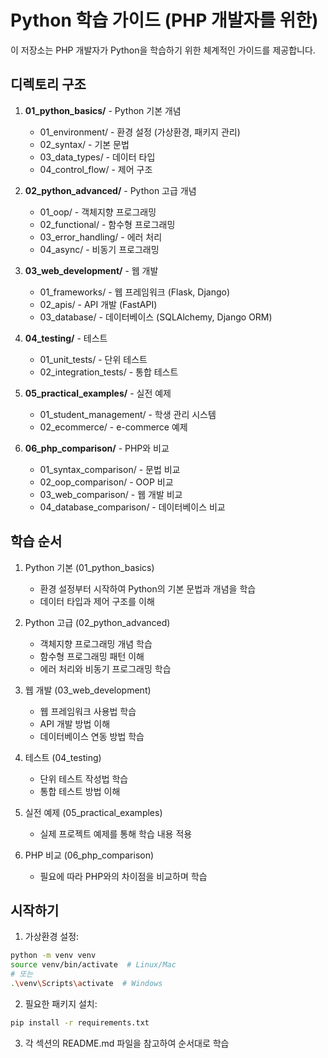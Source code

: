 # Python 학습 가이드 (PHP 개발자를 위한)

이 저장소는 PHP 개발자가 Python을 학습하기 위한 체계적인 가이드를 제공합니다.

## 디렉토리 구조

1. **01_python_basics/** - Python 기본 개념
   - 01_environment/ - 환경 설정 (가상환경, 패키지 관리)
   - 02_syntax/ - 기본 문법
   - 03_data_types/ - 데이터 타입
   - 04_control_flow/ - 제어 구조

2. **02_python_advanced/** - Python 고급 개념
   - 01_oop/ - 객체지향 프로그래밍
   - 02_functional/ - 함수형 프로그래밍
   - 03_error_handling/ - 에러 처리
   - 04_async/ - 비동기 프로그래밍

3. **03_web_development/** - 웹 개발
   - 01_frameworks/ - 웹 프레임워크 (Flask, Django)
   - 02_apis/ - API 개발 (FastAPI)
   - 03_database/ - 데이터베이스 (SQLAlchemy, Django ORM)

4. **04_testing/** - 테스트
   - 01_unit_tests/ - 단위 테스트
   - 02_integration_tests/ - 통합 테스트

5. **05_practical_examples/** - 실전 예제
   - 01_student_management/ - 학생 관리 시스템
   - 02_ecommerce/ - e-commerce 예제

6. **06_php_comparison/** - PHP와 비교
   - 01_syntax_comparison/ - 문법 비교
   - 02_oop_comparison/ - OOP 비교
   - 03_web_comparison/ - 웹 개발 비교
   - 04_database_comparison/ - 데이터베이스 비교

## 학습 순서

1. Python 기본 (01_python_basics)
   - 환경 설정부터 시작하여 Python의 기본 문법과 개념을 학습
   - 데이터 타입과 제어 구조를 이해

2. Python 고급 (02_python_advanced)
   - 객체지향 프로그래밍 개념 학습
   - 함수형 프로그래밍 패턴 이해
   - 에러 처리와 비동기 프로그래밍 학습

3. 웹 개발 (03_web_development)
   - 웹 프레임워크 사용법 학습
   - API 개발 방법 이해
   - 데이터베이스 연동 방법 학습

4. 테스트 (04_testing)
   - 단위 테스트 작성법 학습
   - 통합 테스트 방법 이해

5. 실전 예제 (05_practical_examples)
   - 실제 프로젝트 예제를 통해 학습 내용 적용

6. PHP 비교 (06_php_comparison)
   - 필요에 따라 PHP와의 차이점을 비교하며 학습

## 시작하기

1. 가상환경 설정:
```bash
python -m venv venv
source venv/bin/activate  # Linux/Mac
# 또는
.\venv\Scripts\activate  # Windows
```

2. 필요한 패키지 설치:
```bash
pip install -r requirements.txt
```

3. 각 섹션의 README.md 파일을 참고하여 순서대로 학습 